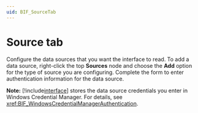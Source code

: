 ```yaml
---
uid: BIF_SourceTab
---
```


# Source tab

<!-- Topic requires customization for specific interface -->

<!-- Content below applies to all interfaces -->

Configure the data sources that you want the interface to read. To add a data source, right-click the top **Sources** node and choose the **Add** option for the type of source you are configuring. Complete the form to enter authentication information for the data source.

**Note:** [!include[interface](../includes/product-short.md)] stores the data source credentials you enter in Windows Credential Manager. For details, see <xref:BIF_WindowsCredentialManagerAuthentication>.

<!-- Custom content for interface below -->